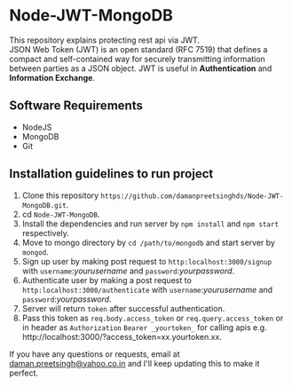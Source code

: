 # Node-JWT-MongoDB
This repository explains protecting rest api via JWT.  
JSON Web Token (JWT) is an open standard (RFC 7519) that defines a compact and self-contained way for securely transmitting information between parties as a JSON object.
JWT is useful in __Authentication__ and __Information Exchange__.  
## Software Requirements  
- NodeJS
- MongoDB
- Git  

## Installation guidelines to run project  
1. Clone this repository `https://github.com/damanpreetsinghds/Node-JWT-MongoDB.git`.
2. cd `Node-JWT-MongoDB`.
3. Install the dependencies and run server by `npm install` and `npm start` respectively.
4. Move to mongo directory by `cd /path/to/mongodb` and start server by `mongod`. 
5. Sign up user by making post request to `http:localhost:3000/signup` with `username`:_yourusername_ and `password`:_yourpassword_.
6. Authenticate user by making a post request to `http:localhost:3000/authenticate` with `username`:_yourusername_ and `password`:_yourpassword_.
7. Server will return `token` after successful authentication.
8. Pass this token as `req.body.access_token` or `req.query.access_token` or in header as `Authorization` `Bearer _yourtoken_` for calling apis e.g. http://localhost:3000/?access_token=xx.yourtoken.xx.

If you have any questions or requests, email at [daman.preetsingh@yahoo.co.in](daman.preetsingh@yahoo.co.in) and I'll keep updating this to make it perfect.
